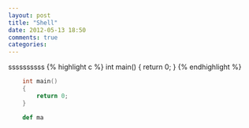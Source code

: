 ```yaml
---
layout: post
title: "Shell"
date: 2012-05-13 18:50
comments: true
categories: 
---
```

ssssssssss
{% highlight c %}
	int main()
	{
		return 0;
	}
{% endhighlight %}
```c
	int main()
	{
		return 0;
	}
```
```ruby
	def ma
```
